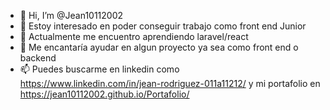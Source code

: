 - 👋 Hi, I’m @Jean10112002
- 👀 Estoy interesado en poder conseguir trabajo como front end Junior
- 🌱 Actualmente me encuentro aprendiendo laravel/react
- 💞️ Me encantaría ayudar en algun proyecto ya sea como front end o backend
- 📫 Puedes buscarme en linkedin como https://www.linkedin.com/in/jean-rodriguez-011a11212/ y mi portafolio en https://jean10112002.github.io/Portafolio/


